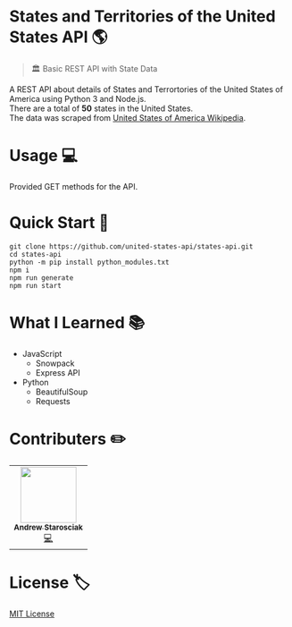 # States and Territories of the United States API :earth_americas:

> :classical_building: Basic REST API with State Data

A REST API about details of States and Terrortories of the United States of America using Python 3 and Node.js. <br>
There are a total of <b>50</b> states in the United States.<br>
The data was scraped from [United States of America Wikipedia](https://en.wikipedia.org/wiki/U.S._state).

# Usage :computer:

Provided GET methods for the API.

# Quick Start :rocket:
```
git clone https://github.com/united-states-api/states-api.git
cd states-api
python -m pip install python_modules.txt
npm i
npm run generate
npm run start
```


# What I Learned :books:

 - JavaScript
    - Snowpack
    - Express API
 - Python
    - BeautifulSoup
    - Requests



# Contributers :pencil2:
<!-- ALL-CONTRIBUTORS-LIST:START - Do not remove or modify this section -->
<!-- prettier-ignore-start -->
<!-- markdownlint-disable -->
<table>
  <tr>
    <td align="center"><a href="https://github.com/andrew-starosciak"><img src="https://avatars1.githubusercontent.com/u/7199945" width="100px;" alt=""/><br /><sub><b>Andrew Starosciak</b></sub></a><br /><a href="https://github.com/united-states-api/states-api/commits?author=andrew-starosciak" title="Code">💻</a></td>
  </tr>
</table>

<!-- markdownlint-enable -->
<!-- prettier-ignore-end -->

<!-- ALL-CONTRIBUTORS-LIST:END -->

# License :label:
[MIT License](https://tldrlegal.com/license/mit-license)